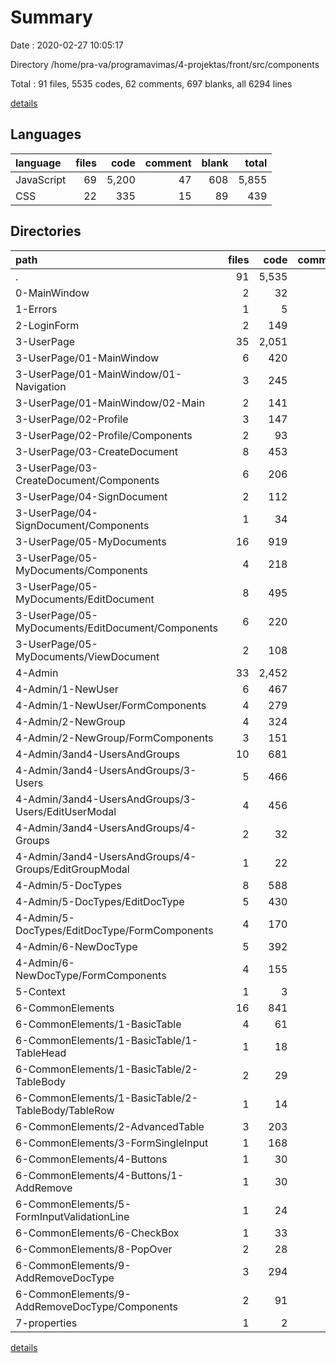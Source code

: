 # Summary

Date : 2020-02-27 10:05:17

Directory /home/pra-va/programavimas/4-projektas/front/src/components

Total : 91 files,  5535 codes, 62 comments, 697 blanks, all 6294 lines

[details](details.md)

## Languages
| language | files | code | comment | blank | total |
| :--- | ---: | ---: | ---: | ---: | ---: |
| JavaScript | 69 | 5,200 | 47 | 608 | 5,855 |
| CSS | 22 | 335 | 15 | 89 | 439 |

## Directories
| path | files | code | comment | blank | total |
| :--- | ---: | ---: | ---: | ---: | ---: |
| . | 91 | 5,535 | 62 | 697 | 6,294 |
| 0-MainWindow | 2 | 32 | 0 | 10 | 42 |
| 1-Errors | 1 | 5 | 0 | 3 | 8 |
| 2-LoginForm | 2 | 149 | 1 | 17 | 167 |
| 3-UserPage | 35 | 2,051 | 33 | 255 | 2,339 |
| 3-UserPage/01-MainWindow | 6 | 420 | 0 | 58 | 478 |
| 3-UserPage/01-MainWindow/01-Navigation | 3 | 245 | 0 | 37 | 282 |
| 3-UserPage/01-MainWindow/02-Main | 2 | 141 | 0 | 15 | 156 |
| 3-UserPage/02-Profile | 3 | 147 | 0 | 19 | 166 |
| 3-UserPage/02-Profile/Components | 2 | 93 | 0 | 14 | 107 |
| 3-UserPage/03-CreateDocument | 8 | 453 | 4 | 55 | 512 |
| 3-UserPage/03-CreateDocument/Components | 6 | 206 | 4 | 34 | 244 |
| 3-UserPage/04-SignDocument | 2 | 112 | 0 | 14 | 126 |
| 3-UserPage/04-SignDocument/Components | 1 | 34 | 0 | 5 | 39 |
| 3-UserPage/05-MyDocuments | 16 | 919 | 29 | 109 | 1,057 |
| 3-UserPage/05-MyDocuments/Components | 4 | 218 | 0 | 30 | 248 |
| 3-UserPage/05-MyDocuments/EditDocument | 8 | 495 | 26 | 64 | 585 |
| 3-UserPage/05-MyDocuments/EditDocument/Components | 6 | 220 | 4 | 35 | 259 |
| 3-UserPage/05-MyDocuments/ViewDocument | 2 | 108 | 3 | 6 | 117 |
| 4-Admin | 33 | 2,452 | 3 | 291 | 2,746 |
| 4-Admin/1-NewUser | 6 | 467 | 0 | 62 | 529 |
| 4-Admin/1-NewUser/FormComponents | 4 | 279 | 0 | 36 | 315 |
| 4-Admin/2-NewGroup | 4 | 324 | 0 | 39 | 363 |
| 4-Admin/2-NewGroup/FormComponents | 3 | 151 | 0 | 19 | 170 |
| 4-Admin/3and4-UsersAndGroups | 10 | 681 | 2 | 84 | 767 |
| 4-Admin/3and4-UsersAndGroups/3-Users | 5 | 466 | 0 | 56 | 522 |
| 4-Admin/3and4-UsersAndGroups/3-Users/EditUserModal | 4 | 456 | 0 | 53 | 509 |
| 4-Admin/3and4-UsersAndGroups/4-Groups | 2 | 32 | 0 | 6 | 38 |
| 4-Admin/3and4-UsersAndGroups/4-Groups/EditGroupModal | 1 | 22 | 0 | 3 | 25 |
| 4-Admin/5-DocTypes | 8 | 588 | 1 | 63 | 652 |
| 4-Admin/5-DocTypes/EditDocType | 5 | 430 | 0 | 46 | 476 |
| 4-Admin/5-DocTypes/EditDocType/FormComponents | 4 | 170 | 0 | 25 | 195 |
| 4-Admin/6-NewDocType | 5 | 392 | 0 | 43 | 435 |
| 4-Admin/6-NewDocType/FormComponents | 4 | 155 | 0 | 24 | 179 |
| 5-Context | 1 | 3 | 0 | 3 | 6 |
| 6-CommonElements | 16 | 841 | 24 | 116 | 981 |
| 6-CommonElements/1-BasicTable | 4 | 61 | 0 | 15 | 76 |
| 6-CommonElements/1-BasicTable/1-TableHead | 1 | 18 | 0 | 4 | 22 |
| 6-CommonElements/1-BasicTable/2-TableBody | 2 | 29 | 0 | 8 | 37 |
| 6-CommonElements/1-BasicTable/2-TableBody/TableRow | 1 | 14 | 0 | 5 | 19 |
| 6-CommonElements/2-AdvancedTable | 3 | 203 | 13 | 31 | 247 |
| 6-CommonElements/3-FormSingleInput | 1 | 168 | 4 | 14 | 186 |
| 6-CommonElements/4-Buttons | 1 | 30 | 0 | 6 | 36 |
| 6-CommonElements/4-Buttons/1-AddRemove | 1 | 30 | 0 | 6 | 36 |
| 6-CommonElements/5-FormInputValidationLine | 1 | 24 | 1 | 3 | 28 |
| 6-CommonElements/6-CheckBox | 1 | 33 | 4 | 8 | 45 |
| 6-CommonElements/8-PopOver | 2 | 28 | 1 | 6 | 35 |
| 6-CommonElements/9-AddRemoveDocType | 3 | 294 | 1 | 33 | 328 |
| 6-CommonElements/9-AddRemoveDocType/Components | 2 | 91 | 0 | 16 | 107 |
| 7-properties | 1 | 2 | 1 | 2 | 5 |

[details](details.md)